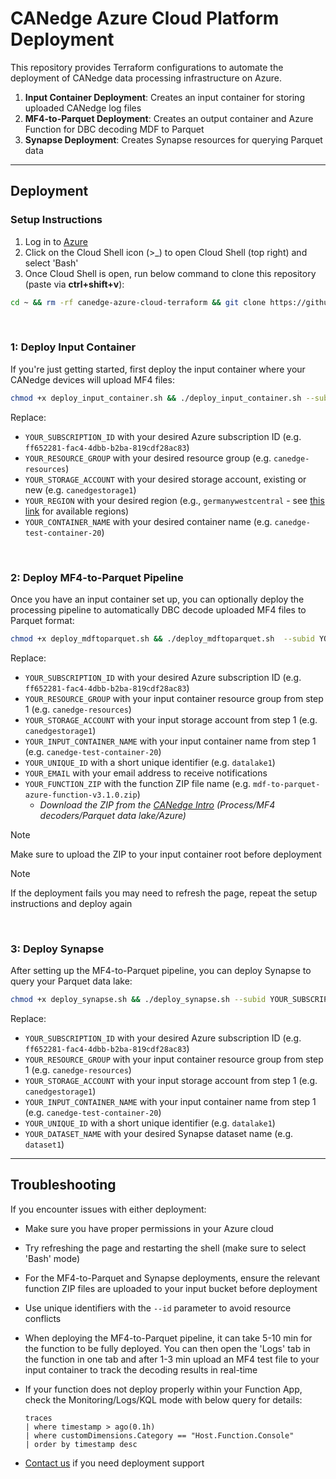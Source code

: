 # CANedge Azure Cloud Platform Deployment

This repository provides Terraform configurations to automate the deployment of CANedge data processing infrastructure on Azure.

1. **Input Container Deployment**: Creates an input container for storing uploaded CANedge log files
2. **MF4-to-Parquet Deployment**: Creates an output container and Azure Function for DBC decoding MDF to Parquet
3. **Synapse Deployment**: Creates Synapse resources for querying Parquet data

----------

## Deployment

### Setup Instructions

1. Log in to [Azure](https://portal.azure.com/#home)
3. Click on the Cloud Shell icon (>_) to open Cloud Shell (top right) and select 'Bash'
4. Once Cloud Shell is open, run below command to clone this repository (paste via **ctrl+shift+v**):

```bash
cd ~ && rm -rf canedge-azure-cloud-terraform && git clone https://github.com/CSS-Electronics/canedge-azure-cloud-terraform.git && cd canedge-azure-cloud-terraform
```


&nbsp;

### 1: Deploy Input Container

If you're just getting started, first deploy the input container where your CANedge devices will upload MF4 files:

```bash
chmod +x deploy_input_container.sh && ./deploy_input_container.sh --subid YOUR_SUBSCRIPTION_ID  --resourcegroup YOUR_RESOURCE_GROUP --storageaccount YOUR_STORAGE_ACCOUNT --region YOUR_REGION --container YOUR_CONTAINER_NAME
```

Replace:
- `YOUR_SUBSCRIPTION_ID` with your desired Azure subscription ID (e.g. `ff652281-fac4-4dbb-b2ba-819cdf28ac83`)
- `YOUR_RESOURCE_GROUP` with your desired resource group (e.g. `canedge-resources`)
- `YOUR_STORAGE_ACCOUNT` with your desired storage account, existing or new (e.g. `canedgestorage1`)
- `YOUR_REGION` with your desired region (e.g., `germanywestcentral` - see [this link](https://azuretracks.com/2021/04/current-azure-region-names-reference/) for available regions)
- `YOUR_CONTAINER_NAME` with your desired container name (e.g. `canedge-test-container-20`)

&nbsp;

### 2: Deploy MF4-to-Parquet Pipeline

Once you have an input container set up, you can optionally deploy the processing pipeline to automatically DBC decode uploaded MF4 files to Parquet format:

```bash
chmod +x deploy_mdftoparquet.sh && ./deploy_mdftoparquet.sh  --subid YOUR_SUBSCRIPTION_ID --resourcegroup YOUR_RESOURCE_GROUP --storageaccount YOUR_STORAGE_ACCOUNT --container YOUR_INPUT_CONTAINER_NAME --id YOUR_UNIQUE_ID --email YOUR_EMAIL--zip YOUR_FUNCTION_ZIP

```

Replace:
- `YOUR_SUBSCRIPTION_ID` with your desired Azure subscription ID (e.g. `ff652281-fac4-4dbb-b2ba-819cdf28ac83`)
- `YOUR_RESOURCE_GROUP` with your input container resource group from step 1 (e.g. `canedge-resources`)
- `YOUR_STORAGE_ACCOUNT` with your input storage account from step 1 (e.g. `canedgestorage1`)
- `YOUR_INPUT_CONTAINER_NAME` with your input container name from step 1 (e.g. `canedge-test-container-20`)
- `YOUR_UNIQUE_ID` with a short unique identifier (e.g. `datalake1`)
- `YOUR_EMAIL` with your email address to receive notifications
- `YOUR_FUNCTION_ZIP` with the function ZIP file name (e.g. `mdf-to-parquet-azure-function-v3.1.0.zip`)
  - *Download the ZIP from the [CANedge Intro](https://www.csselectronics.com/pages/can-bus-hardware-software-docs) (Process/MF4 decoders/Parquet data lake/Azure)*


> [!NOTE]  
> Make sure to upload the ZIP to your input container root before deployment 

> [!NOTE]  
> If the deployment fails you may need to refresh the page, repeat the setup instructions and deploy again

&nbsp;


### 3: Deploy Synapse

After setting up the MF4-to-Parquet pipeline, you can deploy Synapse to query your Parquet data lake:

```bash
chmod +x deploy_synapse.sh && ./deploy_synapse.sh --subid YOUR_SUBSCRIPTION_ID --resourcegroup YOUR_RESOURCE_GROUP --storageaccount YOUR_STORAGE_ACCOUNT --container YOUR_INPUT_CONTAINER_NAME --id YOUR_UNIQUE_ID --dataset YOUR_DATASET_NAME

```

Replace:
- `YOUR_SUBSCRIPTION_ID` with your desired Azure subscription ID (e.g. `ff652281-fac4-4dbb-b2ba-819cdf28ac83`)
- `YOUR_RESOURCE_GROUP` with your input container resource group from step 1 (e.g. `canedge-resources`)
- `YOUR_STORAGE_ACCOUNT` with your input storage account from step 1 (e.g. `canedgestorage1`)
- `YOUR_INPUT_CONTAINER_NAME` with your input container name from step 1 (e.g. `canedge-test-container-20`)
- `YOUR_UNIQUE_ID` with a short unique identifier (e.g. `datalake1`)
- `YOUR_DATASET_NAME` with your desired Synapse dataset name (e.g. `dataset1`)




----------

## Troubleshooting

If you encounter issues with either deployment:

- Make sure you have proper permissions in your Azure cloud
- Try refreshing the page and restarting the shell (make sure to select 'Bash' mode)
- For the MF4-to-Parquet and Synapse deployments, ensure the relevant function ZIP files are uploaded to your input bucket before deployment
- Use unique identifiers with the `--id` parameter to avoid resource conflicts
- When deploying the MF4-to-Parquet pipeline, it can take 5-10 min for the function to be fully deployed. You can then open the 'Logs' tab in the function in one tab and after 1-3 min upload an MF4 test file to your input container to track the decoding results in real-time
- If your function does not deploy properly within your Function App, check the Monitoring/Logs/KQL mode with below query for details:

  ```
  traces
  | where timestamp > ago(0.1h)
  | where customDimensions.Category == "Host.Function.Console"
  | order by timestamp desc
  ```

- [Contact us](https://www.csselectronics.com/pages/contact-us) if you need deployment support
